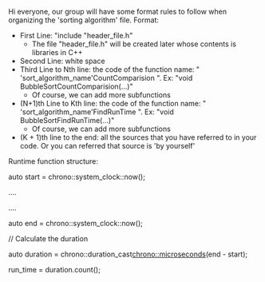 Hi everyone, our group will have some format rules to follow when organizing the 'sorting algorithm' file.
Format:
- First Line: "include "header_file.h"
    + The file "header_file.h" will be created later whose contents is libraries in C++
- Second Line: white space
- Third Line to Nth line: the code of the function name: " 'sort_algorithm_name'CountComparision ". Ex: "void BubbleSortCountComparision(...)"
    + Of course, we can add more subfunctions
- (N+1)th Line to Kth line: the code of the function name: " 'sort_algorithm_name'FindRunTime ". Ex: "void BubbleSortFindRunTime(...)"
    + Of course, we can add more subfunctions
- (K + 1)th line to the end: all the sources that you have referred to in your code. Or you can referred that source is 'by yourself'



Runtime function structure:

auto start = chrono::system_clock::now();

....

....

auto end = chrono::system_clock::now();

// Calculate the duration

auto duration = chrono::duration_cast<chrono::microseconds>(end - start);

run_time = duration.count();
